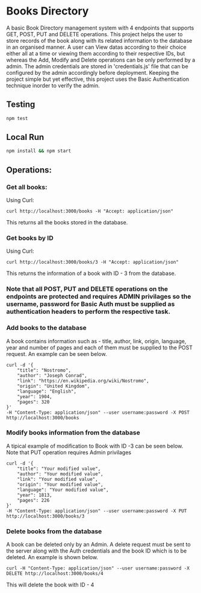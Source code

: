 # Books Directory

A basic Book Directory management system with 4 endpoints that supports GET, POST, PUT and DELETE operations. This project helps the user to store records of the book along with its related information to the database in an organised manner. A user can View datas according to their choice either all at a time or viewing them according to their respective IDs, but whereas the Add, Modify and Delete operations can be only performed by a admin. The admin credentials are stored in 'credentials.js' file that can be configured by the admin accordingly before deployment.
Keeping the project simple but yet effective, this project uses the Basic Authentication technique inorder to verify the admin.

## Testing

```bash
npm test
```

## Local Run

```bash
npm install && npm start
```

## Operations:

### Get all books:

Using Curl:
```
curl http://localhost:3000/books -H "Accept: application/json" 
```
This returns all the books stored in the database.

### Get books by ID

Using Curl:
```
curl http://localhost:3000/books/3 -H "Accept: application/json" 
```
This returns the information of a book with ID - 3 from the database.

### Note that all POST, PUT and DELETE operations on the endpoints are protected and requires ADMIN privilages so the username, password for Basic Auth must be supplied as authentication headers to perform the respective task.

### Add books to the database

A book contains information such as - title, author, link, origin, language, year and number of pages and each of them must be supplied to the POST request. An example can be seen below.

```
curl -d '{
    "title": "Nostromo",
    "author": "Joseph Conrad",
    "link": "https://en.wikipedia.org/wiki/Nostromo",
    "origin": "United Kingdom",
    "language": "English",
    "year": 1904,
    "pages": 320
}' 
-H "Content-Type: application/json" --user username:password -X POST http://localhost:3000/books
```

### Modify books information from the database

A tipical example of modification to Book with ID -3 can be seen below. Note that PUT operation requires Admin privilages

```
curl -d '{
    "title": "Your modified value",
    "author": "Your modified value",
    "link": "Your modified value",
    "origin": "Your modified value",
    "language": "Your modified value",
    "year": 1813,
    "pages": 226
}' 
-H "Content-Type: application/json" --user username:password -X PUT http://localhost:3000/books/3
```

### Delete books from the database

A book can be deleted only by an Admin. A delete request must be sent to the server along with the Auth credentials and the book ID which is to be deleted. An example is shown below.

```
curl -H "Content-Type: application/json" --user username:password -X DELETE http://localhost:3000/books/4
```
This will delete the book with ID - 4